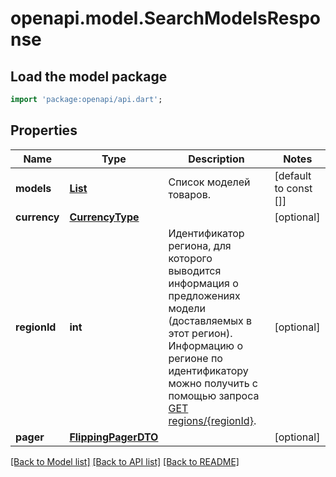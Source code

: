 # openapi.model.SearchModelsResponse

## Load the model package
```dart
import 'package:openapi/api.dart';
```

## Properties
Name | Type | Description | Notes
------------ | ------------- | ------------- | -------------
**models** | [**List<ModelDTO>**](ModelDTO.md) | Список моделей товаров. | [default to const []]
**currency** | [**CurrencyType**](CurrencyType.md) |  | [optional] 
**regionId** | **int** | Идентификатор региона, для которого выводится информация о предложениях модели (доставляемых в этот регион).  Информацию о регионе по идентификатору можно получить с помощью запроса [GET regions/{regionId}](../../reference/regions/searchRegionsById.md).  | [optional] 
**pager** | [**FlippingPagerDTO**](FlippingPagerDTO.md) |  | [optional] 

[[Back to Model list]](../README.md#documentation-for-models) [[Back to API list]](../README.md#documentation-for-api-endpoints) [[Back to README]](../README.md)


